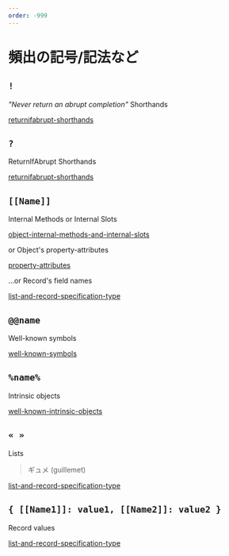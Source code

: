 ```yaml
---
order: -999
---
```


# 頻出の記号/記法など

## `!`

*"Never return an abrupt completion"* Shorthands

[returnifabrupt-shorthands](https://tc39.es/ecma262/#sec-returnifabrupt-shorthands)

## `?`

ReturnIfAbrupt Shorthands

[returnifabrupt-shorthands](https://tc39.es/ecma262/#sec-returnifabrupt-shorthands)

## `[[Name]]`

Internal Methods or Internal Slots

[object-internal-methods-and-internal-slots](https://tc39.es/ecma262/#sec-object-internal-methods-and-internal-slots)

or Object's property-attributes

[property-attributes](https://tc39.es/ecma262/#sec-property-attributes)

...or Record's field names

[list-and-record-specification-type](https://tc39.es/ecma262/#sec-list-and-record-specification-type)

## `@@name`

Well-known symbols

[well-known-symbols](https://tc39.es/ecma262/#sec-well-known-symbols)

## `%name%`

Intrinsic objects

[well-known-intrinsic-objects](https://tc39.es/ecma262/#sec-well-known-intrinsic-objects)

## `« »`

Lists

> ギュメ (guillemet)

[list-and-record-specification-type](https://tc39.es/ecma262/#sec-list-and-record-specification-type)

## `{ [[Name1]]: value1, [[Name2]]: value2 }`

Record values

[list-and-record-specification-type](https://tc39.es/ecma262/#sec-list-and-record-specification-type)
